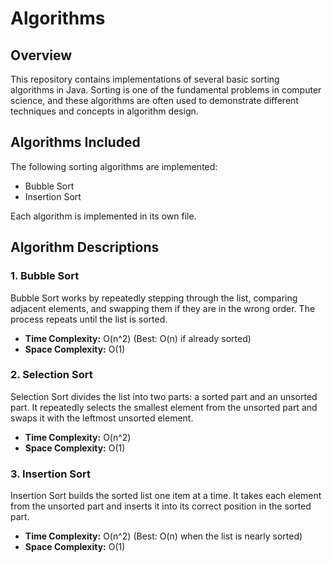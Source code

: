 # Algorithms

## Overview
This repository contains implementations of several basic sorting algorithms in Java. Sorting is one of the fundamental problems in computer science, and these algorithms are often used to demonstrate different techniques and concepts in algorithm design.

## Algorithms Included
The following sorting algorithms are implemented:

- Bubble Sort
- Insertion Sort

Each algorithm is implemented in its own file.

## Algorithm Descriptions

### 1. Bubble Sort
Bubble Sort works by repeatedly stepping through the list, comparing adjacent elements, and swapping them if they are in the wrong order. The process repeats until the list is sorted.

- **Time Complexity:** O(n^2) (Best: O(n) if already sorted)
- **Space Complexity:** O(1)

### 2. Selection Sort
Selection Sort divides the list into two parts: a sorted part and an unsorted part. It repeatedly selects the smallest element from the unsorted part and swaps it with the leftmost unsorted element.

- **Time Complexity:** O(n^2)
- **Space Complexity:** O(1)

### 3. Insertion Sort
Insertion Sort builds the sorted list one item at a time. It takes each element from the unsorted part and inserts it into its correct position in the sorted part.

- **Time Complexity:** O(n^2) (Best: O(n) when the list is nearly sorted)
- **Space Complexity:** O(1)